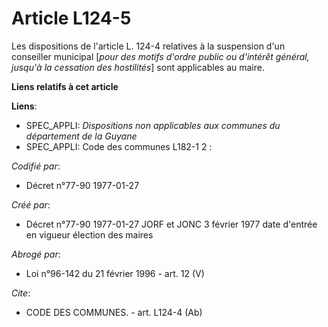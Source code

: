 # Article L124-5

Les dispositions de l'article L. 124-4 relatives à la suspension d'un conseiller municipal [*pour des motifs d'ordre public
ou d'intérêt général, jusqu'à la cessation des hostilités*] sont applicables au maire.

**Liens relatifs à cet article**

**Liens**:

  - SPEC_APPLI: *Dispositions non applicables aux communes du département de la Guyane*
  - SPEC_APPLI: Code des communes L182-1 2 :

_Codifié par_:

  - Décret n°77-90 1977-01-27

_Créé par_:

  - Décret n°77-90 1977-01-27 JORF et JONC 3 février 1977 date d'entrée en vigueur élection des maires

_Abrogé par_:

  - Loi n°96-142 du 21 février 1996 - art. 12 (V)

_Cite_:

  - CODE DES COMMUNES. - art. L124-4 (Ab)
